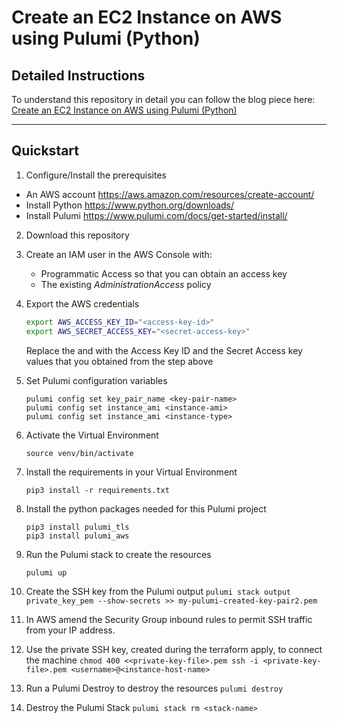 # Create an EC2 Instance on AWS using Pulumi (Python)

## Detailed Instructions 

To understand this repository in detail you can follow the blog piece here: [Create an EC2 Instance on AWS using Pulumi (Python)]()

---
## Quickstart 

1. Configure/Install the prerequisites 
- An AWS account https://aws.amazon.com/resources/create-account/
- Install Python https://www.python.org/downloads/
- Install Pulumi https://www.pulumi.com/docs/get-started/install/

2. Download this repository

3. Create an IAM user in the AWS Console with: 
   - Programmatic Access so that you can obtain an access key 
   - The existing _AdministrationAccess_ policy 

4. Export the AWS credentials 
    ```bash
    export AWS_ACCESS_KEY_ID="<access-key-id>"
    export AWS_SECRET_ACCESS_KEY="<secret-access-key>"
    ```
    Replace the _<access-key-id>_ and _<secret-access-key>_ with the Access Key ID and the Secret Access key values that you obtained from the step above

5. Set Pulumi configuration variables
    ```
    pulumi config set key_pair_name <key-pair-name>
    pulumi config set instance_ami <instance-ami>
    pulumi config set instance_ami <instance-type>
    ```

6. Activate the Virtual Environment
   ```
   source venv/bin/activate
   ```

7. Install the requirements in your Virtual Environment
    ```
    pip3 install -r requirements.txt
    ```

8. Install the python packages needed for this Pulumi project
    ```
    pip3 install pulumi_tls
    pip3 install pulumi_aws
    ```

9. Run the Pulumi stack to create the resources
    ```
    pulumi up
    ```

10.  Create the SSH key from the Pulumi output
    ```
    pulumi stack output private_key_pem --show-secrets >> my-pulumi-created-key-pair2.pem
    ```

11. In AWS amend the Security Group inbound rules to permit SSH traffic from your IP address. 
   

12.   Use the private SSH key, created during the terraform apply, to connect the machine 
    ```
    chmod 400 <<private-key-file>.pem
    ssh -i <private-key-file>.pem <username>@<instance-host-name>
    ```
    
13.   Run a Pulumi Destroy to destroy the resources 
    ```
    pulumi destroy
    ```

14.   Destroy the Pulumi Stack 
    ```
    pulumi stack rm <stack-name>
    ```

